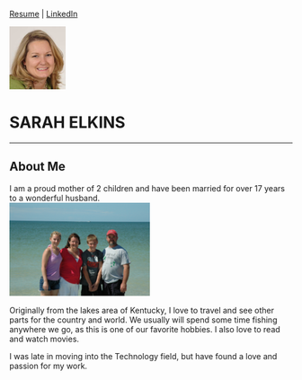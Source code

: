[Resume](./SarahElkinsResume.md)  |  [LinkedIn](linkedin.com/in/sarah-elkins-93719742)  

<img src="./images/HeadShot.jpg" width="100">  

# SARAH ELKINS  
***
## About Me
I am a proud mother of 2 children and have been married for over 17 years to a wonderful husband.  
<img src="./images/Family.JPG" width="250">    

Originally from the lakes area of Kentucky, I love to travel and see other parts for the country and world.  We usually will spend some time fishing anywhere we go, as this is one of our favorite hobbies.  I also love to read and watch movies.  

I was late in moving into the Technology field, but have found a love and passion for my work.  
